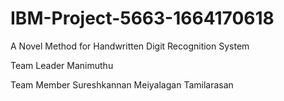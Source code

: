 # IBM-Project-5663-1664170618
A Novel Method for Handwritten Digit Recognition System


Team Leader 
Manimuthu


Team Member
Sureshkannan
Meiyalagan
Tamilarasan
